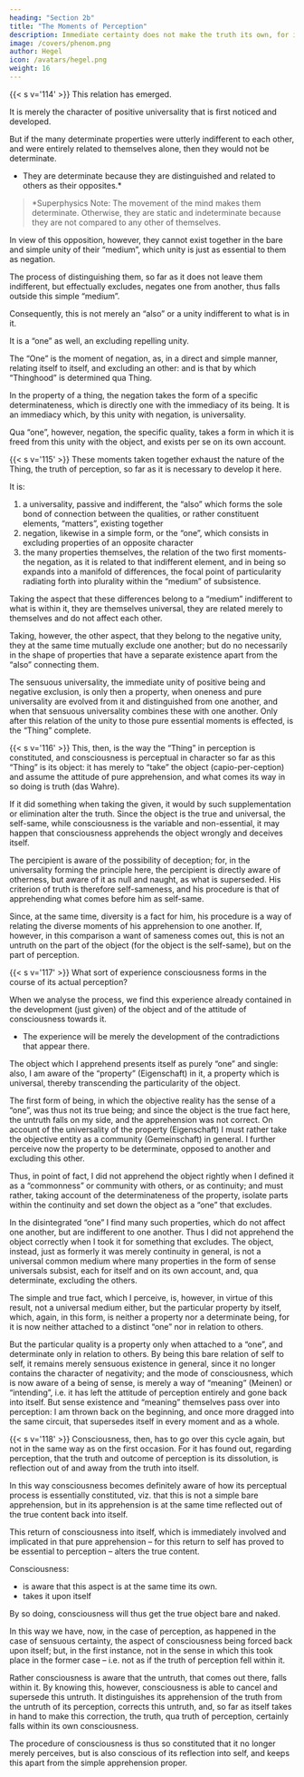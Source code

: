 ```yaml
---
heading: "Section 2b"
title: "The Moments of Perception"
description: Immediate certainty does not make the truth its own, for its truth is something universal, whereas certainty wants to deal with the This.
image: /covers/phenom.png
author: Hegel
icon: /avatars/hegel.png
weight: 16
---
```



{{< s v='114' >}} This relation has emerged. 

It is merely the character of positive universality that is first noticed and developed. 

<!-- But there is still a side presented to view which must also be taken into account --  -->

But if the many determinate properties were utterly indifferent to each other, and were entirely related to themselves alone, then they would not be determinate.
- They are determinate because they are distinguished and related to others as their opposites.*

> *Superphysics Note: The movement of the mind makes them determinate. Otherwise, they are static and indeterminate because they are not compared to any other of themselves.


In view of this opposition, however, they cannot exist together in the bare and simple unity of their “medium”, which unity is just as essential to them as negation.

The process of distinguishing them, so far as it does not leave them indifferent, but effectually excludes, negates one from another, thus falls outside this simple “medium”. 

Consequently, this is not merely an “also” or a unity indifferent to what is in it. 

It is a “one” as well, an excluding repelling unity.

The “One” is the moment of negation, as, in a direct and simple manner, relating itself to itself, and excluding an other: and is that by which “Thinghood” is determined qua Thing. 

In the property of a thing, the negation takes the form of a specific determinateness, which is directly one with the immediacy of its being. It is an immediacy which, by this unity with negation, is universality. 

Qua “one”, however, negation, the specific quality, takes a form in which it is freed from this unity with the object, and exists per se on its own account.


{{< s v='115' >}} These moments taken together exhaust the nature of the Thing, the truth of perception, so far as it is necessary to develop it here. 

It is:

1. a universality, passive and indifferent, the “also” which forms the sole bond of connection between the qualities, or rather constituent elements, “matters”, existing together
2. negation, likewise in a simple form, or the “one”, which consists in excluding properties of an opposite character
3. the many properties themselves, the relation of the two first moments-the negation, as it is related to that indifferent element, and in being so expands into a manifold of differences, the focal point of particularity radiating forth into plurality within the “medium” of subsistence. 

Taking the aspect that these differences belong to a “medium” indifferent to what is within it, they are themselves universal, they are related merely to themselves and do not affect each other. 

Taking, however, the other aspect, that they belong to the negative unity, they at the same time mutually exclude one another; but do no necessarily in the shape of properties that have a separate existence apart from the “also” connecting them. 

The sensuous universality, the immediate unity of positive being and negative exclusion, is only then a property, when oneness and pure universality are evolved from it and distinguished from one another, and when that sensuous universality combines these with one another. Only after this relation of the unity to those pure essential moments is effected, is the “Thing” complete.


{{< s v='116' >}} This, then, is the way the “Thing” in perception is constituted, and consciousness is perceptual in character so far as this “Thing” is its object: it has merely to “take” the object (capio-per-ception) and assume the attitude of pure apprehension, and what comes its way in so doing is truth (das Wahre). 

If it did something when taking the given, it would by such supplementation or elimination alter the truth. Since the object is the true and universal, the self-same, while consciousness is the variable and non-essential, it may happen that consciousness apprehends the object wrongly and deceives itself. 

The percipient is aware of the possibility of deception; for, in the universality forming the principle here, the percipient is directly aware of otherness, but aware of it as null and naught, as what is superseded. His criterion of truth is therefore self-sameness, and his procedure is that of apprehending what comes before him as self-same. 

Since, at the same time, diversity is a fact for him, his procedure is a way of relating the diverse moments of his apprehension to one another. If, however, in this comparison a want of sameness comes out, this is not an untruth on the part of the object (for the object is the self-same), but on the part of perception.


{{< s v='117' >}} What sort of experience consciousness forms in the course of its actual perception?

When we analyse the process, we find this experience already contained in the development (just given) of the object and of the attitude of consciousness towards it. 
- The experience will be merely the development of the contradictions that appear there.

The object which I apprehend presents itself as purely “one” and single: also, I am aware of the “property” (Eigenschaft) in it, a property which is universal, thereby transcending the particularity of the object. 

The first form of being, in which the objective reality has the sense of a “one”, was thus not its true being; and since the object is the true fact here, the untruth falls on my side, and the apprehension was not correct. On account of the universality of the property (Eigenschaft) I must rather take the objective entity as a community (Gemeinschaft) in general. I further perceive now the property to be determinate, opposed to another and excluding this other. 

Thus, in point of fact, I did not apprehend the object rightly when I defined it as a “commonness” or community with others, or as continuity; and must rather, taking account of the determinateness of the property, isolate parts within the continuity and set down the object as a “one” that excludes. 

In the disintegrated “one” I find many such properties, which do not affect one another, but are indifferent to one another. Thus I did not apprehend the object correctly when I took it for something that excludes. The object, instead, just as formerly it was merely continuity in general, is not a universal common medium where many properties in the form of sense universals subsist, each for itself and on its own account, and, qua determinate, excluding the others. 

The simple and true fact, which I perceive, is, however, in virtue of this result, not a universal medium either, but the particular property by itself, which, again, in this form, is neither a property nor a determinate being, for it is now neither attached to a distinct “one” nor in relation to others. 

But the particular quality is a property only when attached to a “one”, and determinate only in relation to others. By being this bare relation of self to self, it remains merely sensuous existence in general, since it no longer contains the character of negativity; and the mode of consciousness, which is now aware of a being of sense, is merely a way of “meaning” (Meinen) or “intending”, i.e. it has left the attitude of perception entirely and gone back into itself. But sense existence and “meaning” themselves pass over into perception: I am thrown back on the beginning, and once more dragged into the same circuit, that supersedes itself in every moment and as a whole.

{{< s v='118' >}} Consciousness, then, has to go over this cycle again, but not in the same way as on the first occasion. For it has found out, regarding perception, that the truth and outcome of perception is its dissolution, is reflection out of and away from the truth into itself. 

In this way consciousness becomes definitely aware of how its perceptual process is essentially constituted, viz. that this is not a simple bare apprehension, but in its apprehension is at the same time reflected out of the true content back into itself. 

This return of consciousness into itself, which is immediately involved and implicated in that pure apprehension – for this return to self has proved to be essential to perception – alters the true content. 

Consciousness:
- is aware that this aspect is at the same time its own. 
- takes it upon itself 

By so doing, consciousness will thus get the true object bare and naked.

In this way we have, now, in the case of perception, as happened in the case of sensuous certainty, the aspect of consciousness being forced back upon itself; but, in the first instance, not in the sense in which this took place in the former case – i.e. not as if the truth of perception fell within it. 

Rather consciousness is aware that the untruth, that comes out there, falls within it. By knowing this, however, consciousness is able to cancel and supersede this untruth. It distinguishes its apprehension of the truth from the untruth of its perception, corrects this untruth, and, so far as itself takes in hand to make this correction, the truth, qua truth of perception, certainly falls within its own consciousness. 

The procedure of consciousness is thus so constituted that it no longer merely perceives, but is also conscious of its reflection into self, and keeps this apart from the simple apprehension proper.
